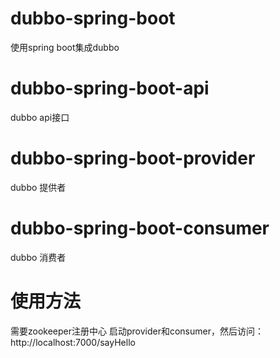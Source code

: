 # dubbo-spring-boot
使用spring boot集成dubbo
# dubbo-spring-boot-api
dubbo api接口
# dubbo-spring-boot-provider
dubbo 提供者
# dubbo-spring-boot-consumer
dubbo 消费者
# 使用方法
需要zookeeper注册中心
启动provider和consumer，然后访问：http://localhost:7000/sayHello
